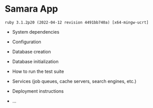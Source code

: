 # Samara App

	ruby 3.1.2p20 (2022-04-12 revision 4491bb740a) [x64-mingw-ucrt]

* System dependencies

* Configuration

* Database creation

* Database initialization

* How to run the test suite

* Services (job queues, cache servers, search engines, etc.)

* Deployment instructions

* ...

